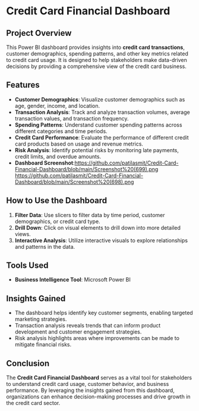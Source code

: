 # Credit Card Financial Dashboard

## Project Overview
This Power BI dashboard provides insights into **credit card transactions**, customer demographics, spending patterns, and other key metrics related to credit card usage. It is designed to help stakeholders make data-driven decisions by providing a comprehensive view of the credit card business.

## Features
- **Customer Demographics**: Visualize customer demographics such as age, gender, income, and location.
- **Transaction Analysis**: Track and analyze transaction volumes, average transaction values, and transaction frequency.
- **Spending Patterns**: Understand customer spending patterns across different categories and time periods.
- **Credit Card Performance**: Evaluate the performance of different credit card products based on usage and revenue metrics.
- **Risk Analysis**: Identify potential risks by monitoring late payments, credit limits, and overdue amounts.
- **Dashboard Screenshot**:https://github.com/patilasmit/Credit-Card-Financial-Dashboard/blob/main/Screenshot%20(699).png  https://github.com/patilasmit/Credit-Card-Financial-Dashboard/blob/main/Screenshot%20(698).png


## How to Use the Dashboard
1. **Filter Data**: Use slicers to filter data by time period, customer demographics, or credit card type.
2. **Drill Down**: Click on visual elements to drill down into more detailed views.
3. **Interactive Analysis**: Utilize interactive visuals to explore relationships and patterns in the data.

## Tools Used
- **Business Intelligence Tool**: Microsoft Power BI

## Insights Gained
- The dashboard helps identify key customer segments, enabling targeted marketing strategies.
- Transaction analysis reveals trends that can inform product development and customer engagement strategies.
- Risk analysis highlights areas where improvements can be made to mitigate financial risks.

## Conclusion
The **Credit Card Financial Dashboard** serves as a vital tool for stakeholders to understand credit card usage, customer behavior, and business performance. By leveraging the insights gained from this dashboard, organizations can enhance decision-making processes and drive growth in the credit card sector.
